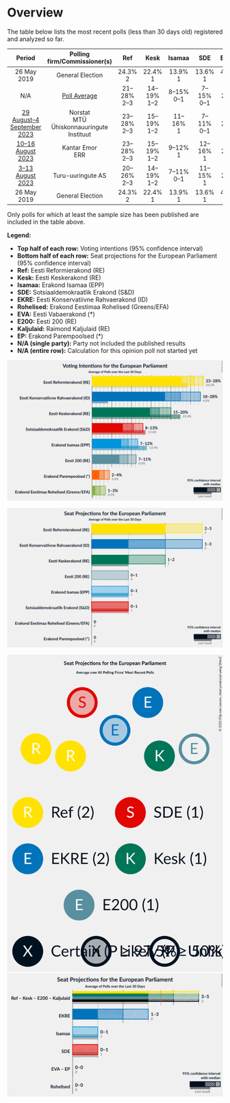 # Overview

The table below lists the most recent polls (less than 30 days old) registered and analyzed so far.

| Period     | Polling firm/Commissioner(s) | Ref | Kesk | Isamaa | SDE | EKRE | Rohelised | EVA | E200 | Kaljulaid | EP |
|:----------:|:----------------------------:|:--:|:--:|:--:|:--:|:--:|:--:|:--:|:--:|:--:|:--:|
| 26 May 2019 | General Election | 24.3% <br> 2 | 22.4% <br> 1 | 13.9% <br> 1 | 13.6% <br> 1 | 4.0% <br> 0 | 0.3% <br> 0 | 0.0% <br> 0 | 0.0% <br> 0 | 0.0% <br> 0 | 0.0% <br> 0 |
| N/A | [Poll Average](average.html) | 21–28% <br> 2–3 | 14–19% <br> 1–2 | 8–15% <br> 0–1 | 7–15% <br> 0–1 | 16–27% <br> 1–3 | 1–4% <br> 0 | N/A <br> N/A | 5–10% <br> 0–1 | N/A <br> N/A | 1–5% <br> 0 |
| [29 August–4 September 2023](2023-09-04-Norstat.html) | Norstat <br> MTÜ Ühiskonnauuringute Instituut | 23–28% <br> 2–3 | 15–19% <br> 1–2 | 11–16% <br> 1 | 7–11% <br> 0–1 | 23–28% <br> 2–3 | 2–4% <br> 0 | N/A <br> N/A | 5–8% <br> 0 | N/A <br> N/A | 1–2% <br> 0 |
| [10–16 August 2023](2023-08-16-KantarEmor.html) | Kantar Emor <br> ERR | 23–28% <br> 2–3 | 15–19% <br> 1–2 | 9–12% <br> 1 | 12–16% <br> 1 | 16–20% <br> 1–2 | 2–4% <br> 0 | N/A <br> N/A | 6–9% <br> 0–1 | N/A <br> N/A | 3–5% <br> 0 |
| [3–13 August 2023](2023-08-13-Turu-uuringuteAS.html) | Turu-uuringute AS | 20–26% <br> 2–3 | 14–19% <br> 1–2 | 7–11% <br> 0–1 | 11–15% <br> 1 | 21–27% <br> 2–3 | 1–2% <br> 0 | N/A <br> N/A | 6–10% <br> 0–1 | N/A <br> N/A | 2–4% <br> 0 |
| 26 May 2019 | General Election | 24.3% <br> 2 | 22.4% <br> 1 | 13.9% <br> 1 | 13.6% <br> 1 | 4.0% <br> 0 | 0.3% <br> 0 | 0.0% <br> 0 | 0.0% <br> 0 | 0.0% <br> 0 | 0.0% <br> 0 |

Only polls for which at least the sample size has been published are included in the table above.

**Legend:**
+ **Top half of each row:** Voting intentions (95% confidence interval)
+ **Bottom half of each row:** Seat projections for the European Parliament (95% confidence interval)
+ **Ref:** Eesti Reformierakond (RE)
+ **Kesk:** Eesti Keskerakond (RE)
+ **Isamaa:** Erakond Isamaa (EPP)
+ **SDE:** Sotsiaaldemokraatlik Erakond (S&D)
+ **EKRE:** Eesti Konservatiivne Rahvaerakond (ID)
+ **Rohelised:** Erakond Eestimaa Rohelised (Greens/EFA)
+ **EVA:** Eesti Vabaerakond (*)
+ **E200:** Eesti 200 (RE)
+ **Kaljulaid:** Raimond Kaljulaid (RE)
+ **EP:** Erakond Parempoolsed (*)
+ **N/A (single party):** Party not included the published results
+ **N/A (entire row):** Calculation for this opinion poll not started yet


![Graph with voting intentions not yet produced](average.png "Voting Intentions")

![Graph with seats not yet produced](average-seats.png "Seats")

![Graph with seating plan not yet produced](average-seating-plan.png "Seating Plan")
![Graph with coalitions seats not yet produced](average-coalitions-seats.png "Coalitions Seats")
